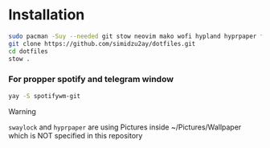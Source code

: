 # Installation

```bash
sudo pacman -Suy --needed git stow neovim mako wofi hypland hyprpaper fish starship foot swaylock waybar
git clone https://github.com/simidzu2ay/dotfiles.git
cd dotfiles
stow .
```

### For propper spotify and telegram window
```bash
yay -S spotifywm-git
```

> [!WARNING]  
> `swaylock` and `hyprpaper` are using Pictures inside ~/Pictures/Wallpaper which is NOT specified in this repository

